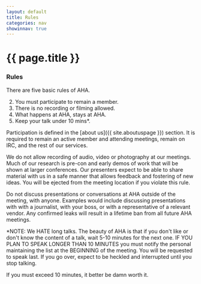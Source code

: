 ```yaml
---
layout: default
title: Rules
categories: nav
showinnav: true
---
```


# {{ page.title }}

### Rules
There are five basic rules of AHA.

2. You must participate to remain a member.
3. There is no recording or filming allowed.
4. What happens at AHA, stays at AHA.
5. Keep your talk under 10 mins*.

Participation is defined in the [about us]({{ site.aboutuspage }}) section. It is required to remain an active
member and attending meetings, remain on IRC, and the rest of our services.

We do not allow recording of audio, video or photography at our meetings. Much of our research is pre-con
and early demos of work that will be shown at larger conferences. Our presenters expect to be able to share
material with us in a safe manner that allows feedback and fostering of new ideas. You will be ejected from
the meeting location if you violate this rule.

Do not discuss presentations or conversations at AHA outside of the meeting, with anyone. Examples would include
discussing presentations with with a journalist, with your boss, or with a representative of a relevant vendor.
Any confirmed leaks will result in a lifetime ban from all future AHA meetings.

*NOTE: We HATE long talks. The beauty of AHA is that if you don't like or don't know the content of a talk, wait 5-10
minutes for the next one. IF YOU PLAN TO SPEAK LONGER THAN 10 MINUTES you must notify the personal maintaining
the list at the BEGINNING of the meeting. You will be requested to speak last. If you go over, expect to be
heckled and interrupted until you stop talking.

If you must exceed 10 minutes, it better be damn worth it.
